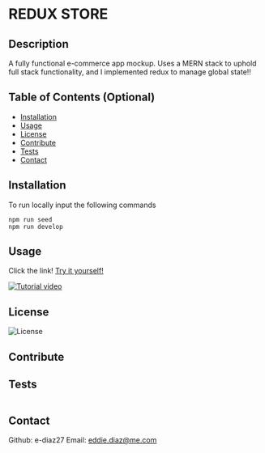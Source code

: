 # REDUX STORE

## Description

A fully functional e-commerce app mockup. Uses a MERN stack to uphold full stack functionality, and I implemented redux to manage global state!!

## Table of Contents (Optional)

- [Installation](#installation)
- [Usage](#usage)
- [License](#license)
- [Contribute](#contribute)
- [Tests](#tests)
- [Contact](#contact)

## Installation

To run locally input the following commands

```
npm run seed
npm run develop
```

## Usage
Click the link! [Try it yourself!](https://sheltered-hamlet-84127.herokuapp.com/) 

[![Tutorial video](https://github.com/e-diaz27/ReduxHomework/blob/main/Screen.png)](https://github.com/e-diaz27/ReduxHomework/blob/main/WORKS!.mp4)


## License

![License](https://img.shields.io/badge/License-MIT-blue.svg)

## Contribute



## Tests
```

```

## Contact

Github: e-diaz27
Email: eddie.diaz@me.com

